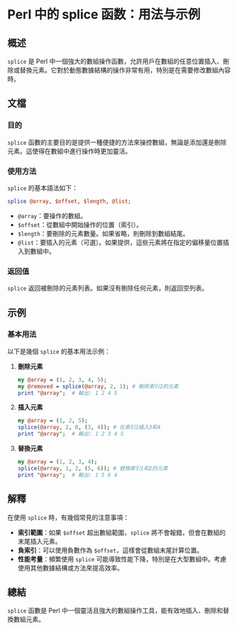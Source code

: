 <!--
Meta Description: # Perl 中的 splice 函数：用法与示例 ## 概述 `splice` 是 Perl 中一個強大的數組操作函數，允許用戶在數組的任意位置插入、刪除或替換元素。它對於動態數據結構的操作非常有用，特別是在需要修改數組內容時。 ## 文檔 ### 目的 `splice` 函數的主要目的是提供一種...
Meta Keywords: splice, array, perl, offset, print
-->

# Perl 中的 splice 函数：用法与示例

## 概述
`splice` 是 Perl 中一個強大的數組操作函數，允許用戶在數組的任意位置插入、刪除或替換元素。它對於動態數據結構的操作非常有用，特別是在需要修改數組內容時。

## 文檔
### 目的
`splice` 函數的主要目的是提供一種便捷的方法來操控數組，無論是添加還是刪除元素。這使得在數組中進行操作時更加靈活。

### 使用方法
`splice` 的基本語法如下：
```perl
splice @array, $offset, $length, @list;
```
- `@array`：要操作的數組。
- `$offset`：從數組中開始操作的位置（索引）。
- `$length`：要刪除的元素數量。如果省略，則刪除到數組結尾。
- `@list`：要插入的元素（可選）。如果提供，這些元素將在指定的偏移量位置插入到數組中。

### 返回值
`splice` 返回被刪除的元素列表。如果沒有刪除任何元素，則返回空列表。

## 示例
### 基本用法
以下是幾個 `splice` 的基本用法示例：

1. **刪除元素**
   ```perl
   my @array = (1, 2, 3, 4, 5);
   my @removed = splice(@array, 2, 1); # 刪除索引2的元素
   print "@array";  # 輸出: 1 2 4 5
   ```

2. **插入元素**
   ```perl
   my @array = (1, 2, 5);
   splice(@array, 2, 0, (3, 4)); # 在索引2插入3和4
   print "@array";  # 輸出: 1 2 3 4 5
   ```

3. **替換元素**
   ```perl
   my @array = (1, 2, 3, 4);
   splice(@array, 1, 2, (5, 6)); # 替換索引1和2的元素
   print "@array";  # 輸出: 1 5 6 4
   ```

## 解釋
在使用 `splice` 時，有幾個常見的注意事項：
- **索引範圍**：如果 `$offset` 超出數組範圍，`splice` 將不會報錯，但會在數組的末尾插入元素。
- **負索引**：可以使用負數作為 `$offset`，這樣會從數組末尾計算位置。
- **性能考量**：頻繁使用 `splice` 可能導致性能下降，特別是在大型數組中。考慮使用其他數據結構或方法來提高效率。

## 總結
`splice` 函數是 Perl 中一個靈活且強大的數組操作工具，能有效地插入、刪除和替換數組元素。